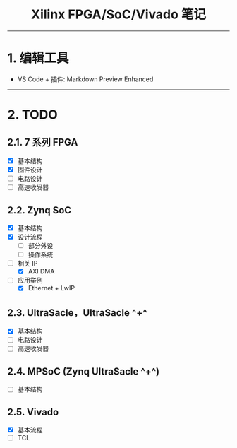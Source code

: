 <h1 style="text-align: center">Xilinx FPGA/SoC/Vivado 笔记</h1>

--------------------------------
# 1. 编辑工具
- VS Code + 插件: Markdown Preview Enhanced

--------------------------------
# 2. TODO

## 2.1. 7 系列 FPGA
- [x] 基本结构
- [x] 固件设计
- [ ] 电路设计
- [ ] 高速收发器

## 2.2. Zynq SoC
- [x] 基本结构
- [x] 设计流程
    - [ ] 部分外设
    - [ ] 操作系统
- [ ] 相关 IP
    - [x] AXI DMA
- [ ] 应用举例
    - [x] Ethernet + LwIP

## 2.3. UltraSacle，UltraSacle ^+^
- [x] 基本结构
- [ ] 电路设计
- [ ] 高速收发器

## 2.4. MPSoC (Zynq UltraSacle ^+^)
- [ ] 基本结构

## 2.5. Vivado
- [x] 基本流程
- [ ] TCL
